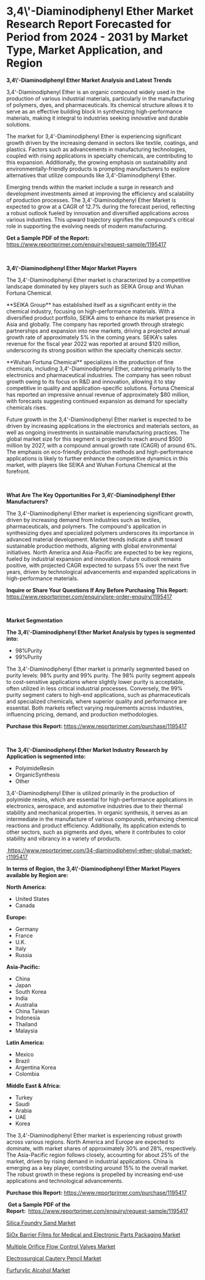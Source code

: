 <p><h1>3,4\'-Diaminodiphenyl Ether Market Research Report Forecasted for Period from 2024 -  2031 by Market Type, Market Application, and Region</h1></p><p><strong>3,4\'-Diaminodiphenyl Ether Market Analysis and Latest Trends</strong></p>
<p><p>3,4'-Diaminodiphenyl Ether is an organic compound widely used in the production of various industrial materials, particularly in the manufacturing of polymers, dyes, and pharmaceuticals. Its chemical structure allows it to serve as an effective building block in synthesizing high-performance materials, making it integral to industries seeking innovative and durable solutions. </p><p>The market for 3,4'-Diaminodiphenyl Ether is experiencing significant growth driven by the increasing demand in sectors like textile, coatings, and plastics. Factors such as advancements in manufacturing technologies, coupled with rising applications in specialty chemicals, are contributing to this expansion. Additionally, the growing emphasis on sustainability and environmentally-friendly products is prompting manufacturers to explore alternatives that utilize compounds like 3,4'-Diaminodiphenyl Ether.</p><p>Emerging trends within the market include a surge in research and development investments aimed at improving the efficiency and scalability of production processes. The 3,4'-Diaminodiphenyl Ether Market is expected to grow at a CAGR of 12.7% during the forecast period, reflecting a robust outlook fueled by innovation and diversified applications across various industries. This upward trajectory signifies the compound's critical role in supporting the evolving needs of modern manufacturing.</p></p>
<p><strong>Get a Sample PDF of the Report:&nbsp;</strong> <a href="https://www.reportprimer.com/enquiry/request-sample/1195417">https://www.reportprimer.com/enquiry/request-sample/1195417</a></p>
<p>&nbsp;</p>
<p><strong>3,4\'-Diaminodiphenyl Ether Major Market Players</strong></p>
<p><p>The 3,4'-Diaminodiphenyl Ether market is characterized by a competitive landscape dominated by key players such as SEIKA Group and Wuhan Fortuna Chemical. </p><p>**SEIKA Group** has established itself as a significant entity in the chemical industry, focusing on high-performance materials. With a diversified product portfolio, SEIKA aims to enhance its market presence in Asia and globally. The company has reported growth through strategic partnerships and expansion into new markets, driving a projected annual growth rate of approximately 5% in the coming years. SEIKA's sales revenue for the fiscal year 2022 was reported at around $120 million, underscoring its strong position within the specialty chemicals sector.</p><p>**Wuhan Fortuna Chemical** specializes in the production of fine chemicals, including 3,4'-Diaminodiphenyl Ether, catering primarily to the electronics and pharmaceutical industries. The company has seen robust growth owing to its focus on R&D and innovation, allowing it to stay competitive in quality and application-specific solutions. Fortuna Chemical has reported an impressive annual revenue of approximately $80 million, with forecasts suggesting continued expansion as demand for specialty chemicals rises.</p><p>Future growth in the 3,4'-Diaminodiphenyl Ether market is expected to be driven by increasing applications in the electronics and materials sectors, as well as ongoing investments in sustainable manufacturing practices. The global market size for this segment is projected to reach around $500 million by 2027, with a compound annual growth rate (CAGR) of around 6%. The emphasis on eco-friendly production methods and high-performance applications is likely to further enhance the competitive dynamics in this market, with players like SEIKA and Wuhan Fortuna Chemical at the forefront.</p></p>
<p>&nbsp;</p>
<p><strong>What Are The Key Opportunities For 3,4\'-Diaminodiphenyl Ether Manufacturers?</strong></p>
<p><p>The 3,4'-Diaminodiphenyl Ether market is experiencing significant growth, driven by increasing demand from industries such as textiles, pharmaceuticals, and polymers. The compound's application in synthesizing dyes and specialized polymers underscores its importance in advanced material development. Market trends indicate a shift toward sustainable production methods, aligning with global environmental initiatives. North America and Asia-Pacific are expected to be key regions, fueled by industrial expansion and innovation. Future outlook remains positive, with projected CAGR expected to surpass 5% over the next five years, driven by technological advancements and expanded applications in high-performance materials.</p></p>
<p><strong>Inquire or Share Your Questions If Any Before Purchasing This Report:</strong> <a href="https://www.reportprimer.com/enquiry/pre-order-enquiry/1195417">https://www.reportprimer.com/enquiry/pre-order-enquiry/1195417</a></p>
<p>&nbsp;</p>
<p><strong>Market Segmentation</strong></p>
<p><strong>The 3,4\'-Diaminodiphenyl Ether Market Analysis by types is segmented into:</strong></p>
<p><ul><li>98%Purity</li><li>99%Purity</li></ul></p>
<p><p>The 3,4'-Diaminodiphenyl Ether market is primarily segmented based on purity levels: 98% purity and 99% purity. The 98% purity segment appeals to cost-sensitive applications where slightly lower purity is acceptable, often utilized in less critical industrial processes. Conversely, the 99% purity segment caters to high-end applications, such as pharmaceuticals and specialized chemicals, where superior quality and performance are essential. Both markets reflect varying requirements across industries, influencing pricing, demand, and production methodologies.</p></p>
<p><strong>Purchase this Report:&nbsp;</strong><a href="https://www.reportprimer.com/purchase/1195417">https://www.reportprimer.com/purchase/1195417</a></p>
<p>&nbsp;</p>
<p><strong>The 3,4\'-Diaminodiphenyl Ether Market Industry Research by Application is segmented into:</strong></p>
<p><ul><li>PolyimideResin</li><li>OrganicSynthesis</li><li>Other</li></ul></p>
<p><p>3,4'-Diaminodiphenyl Ether is utilized primarily in the production of polyimide resins, which are essential for high-performance applications in electronics, aerospace, and automotive industries due to their thermal stability and mechanical properties. In organic synthesis, it serves as an intermediate in the manufacture of various compounds, enhancing chemical reactions and product efficiency. Additionally, its application extends to other sectors, such as pigments and dyes, where it contributes to color stability and vibrancy in a variety of products.</p></p>
<p><a href="https://www.reportprimer.com/34-diaminodiphenyl-ether-global-market-r1195417">&nbsp;https://www.reportprimer.com/34-diaminodiphenyl-ether-global-market-r1195417</a></p>
<p><strong>In terms of Region, the 3,4\'-Diaminodiphenyl Ether Market Players available by Region are:</strong></p>
<p>
    <p> <strong> North America: </strong>
        <ul>
            <li>United States</li>
            <li>Canada</li>
        </ul>
        </p> 
    <p> <strong> Europe: </strong>
        <ul>
            <li>Germany</li>
            <li>France</li>
            <li>U.K.</li>
            <li>Italy</li>
            <li>Russia</li>
        </ul>
        </p> 
    <p> <strong> Asia-Pacific: </strong>
        <ul>
            <li>China</li>
            <li>Japan</li>
            <li>South Korea</li>
            <li>India</li>
            <li>Australia</li>
            <li>China Taiwan</li>
            <li>Indonesia</li>
            <li>Thailand</li>
            <li>Malaysia</li>
        </ul>
        </p> 
    <p> <strong> Latin America: </strong>
        <ul>
            <li>Mexico</li>
            <li>Brazil</li>
            <li>Argentina Korea</li>
            <li>Colombia</li>
        </ul>
        </p> 
    <p> <strong> Middle East & Africa: </strong>
        <ul>
            <li>Turkey</li>
            <li>Saudi</li>
            <li>Arabia</li>
            <li>UAE</li>
            <li>Korea</li>
        </ul>
    </p>
    </p>
<p><p>The 3,4'-Diaminodiphenyl Ether market is experiencing robust growth across various regions. North America and Europe are expected to dominate, with market shares of approximately 30% and 28%, respectively. The Asia-Pacific region follows closely, accounting for about 25% of the market, driven by rising demand in industrial applications. China is emerging as a key player, contributing around 15% to the overall market. The robust growth in these regions is propelled by increasing end-use applications and technological advancements.</p></p>
<p><strong>Purchase this Report: </strong><a href="https://www.reportprimer.com/purchase/1195417">https://www.reportprimer.com/purchase/1195417</a></p>
<p>&nbsp;<strong>Get a Sample PDF of the Report:&nbsp;&nbsp;</strong><a href="https://www.reportprimer.com/enquiry/request-sample/1195417">https://www.reportprimer.com/enquiry/request-sample/1195417</a></p>
<p><strong></strong></p>
<p><p><a href="https://medium.com/@mariannshaw76/emerging-market-trends-and-regional-analysis-of-silica-foundry-sand-market-forecasted-for-period-dc6efcdfc8da">Silica Foundry Sand Market</a></p><p><a href="https://github.com/jeffreybishop26/Market-Research-Report-List-1/blob/main/siox-barrier-films-for-medical-and-electronic-parts-packaging-market.md">SiOx Barrier Films for Medical and Electronic Parts Packaging Market</a></p><p><a href="https://medium.com/@daniedoyle89/multiple-orifice-flow-control-valves-market-trends-and-analysis-opportunities-and-challenges-for-1a136c26d9d1">Multiple Orifice Flow Control Valves Market</a></p><p><a href="https://www.linkedin.com/pulse/electrosurgical-cautery-pencil-market-forecast-global-axefe?trackingId=palbekdUR0WS8L%2B7tPqCow%3D%3D">Electrosurgical Cautery Pencil Market</a></p><p><a href="https://issuu.com/reportprime-2/docs/furfurylic-alcohol-market-size-2030_d80e604c8e1bca">Furfurylic Alcohol Market</a></p></p>